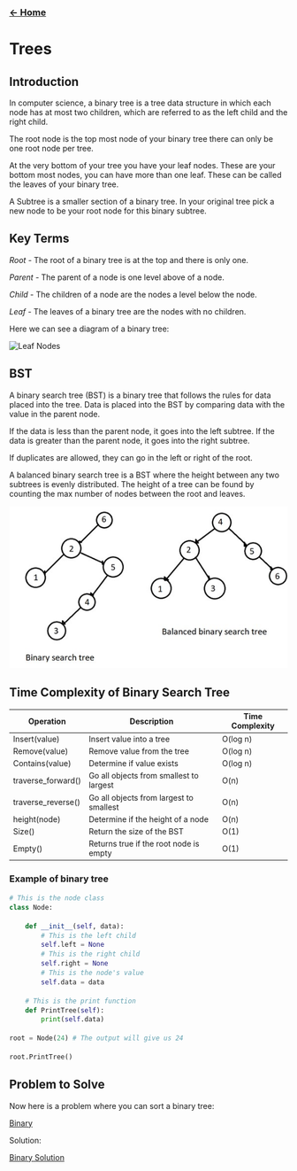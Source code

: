 ### [<- Home](welcome.md)

# Trees

## Introduction

In computer science, a binary tree is a tree data structure in which each node has at most two children, which are referred to as the left child and the right child.

The root node is the top most node of your binary tree there can only be one root node per tree.

At the very bottom of your tree you have your leaf nodes. These are your bottom most nodes, you can have more than one leaf. These can be called the leaves of your binary tree.

A Subtree is a smaller section of a binary tree. In your original tree pick a new node to be your root node for this binary subtree.

## Key Terms

*Root* - The root of a binary tree is at the top and there is only one.

*Parent* - The parent of a node is one level above of a node.

*Child* - The children of a node are the nodes a level below the node.

*Leaf* - The leaves of a binary tree are the nodes with no children.

Here we can see a diagram of a binary tree:

![Leaf Nodes](leaf_nodes.jpg.jpg)

## BST

A binary search tree (BST) is a binary tree that follows the rules for data placed into the tree. Data is placed into the BST by comparing data with the value in the parent node.

If the data is less than the parent node, it goes into the left subtree. If the data is greater than the parent node, it goes into the right subtree.

If duplicates are allowed, they can go in the left or right of the root.

A balanced binary search tree is a BST where the height between any two subtrees is evenly distributed. The height of a tree can be found by counting the max number of nodes between the root and leaves.

![Binary Trees](binary_tree.jpg)

## Time Complexity of Binary Search Tree

Operation | Description | Time Complexity
-------- | -------- | --------
Insert(value) | Insert value into a tree | O(log n)
Remove(value) | Remove value from the tree | O(log n)
Contains(value) | Determine if value exists | O(log n)
traverse_forward() | Go all objects from smallest to largest | O(n)
traverse_reverse() | Go all objects from largest to smallest | O(n)
height(node) | Determine if the height of a node | O(n)
Size() | Return the size of the BST | O(1)
Empty() | Returns true if the root node is empty | O(1)

### Example of binary tree

``` python
# This is the node class
class Node:

    def __init__(self, data):
        # This is the left child
        self.left = None
        # This is the right child
        self.right = None
        # This is the node's value
        self.data = data

    # This is the print function
    def PrintTree(self):
        print(self.data)

root = Node(24) # The output will give us 24

root.PrintTree()

```

## Problem to Solve

Now here is a problem where you can sort a binary tree:

[Binary](tree.py)

Solution:

[Binary Solution](tree_solution.py)
